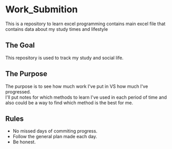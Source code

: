 # Work_Submition
This is a repository to learn excel programming contains main excel file that contains data about my study times and lifestyle

## The Goal
This repository is used to track my study and social life.
## The Purpose
 The purpose is to see how much work I've put in VS how much I've progressed.</br>
I'll put notes for which methods to learn I've used in each period of time and also could be a way to find which method is the best for me.

## Rules
* No missed days of commiting progress.
* Follow the general plan made each day.
* Be honest.


